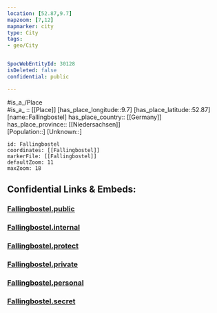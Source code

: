 ```yaml
---
location: [52.87,9.7] 
mapzoom: [7,12] 
mapmarker: city 
type: City
tags:
- geo/City


SpocWebEntityId: 30128
isDeleted: false
confidential: public

---
```

#is_a_/Place  
#is_a_ :: [[Place]] 
[has_place_longitude::9.7] 
[has_place_latitude::52.87] 
[name::Fallingbostel] 
has_place_country:: [[Germany]]  
has_place_province:: [[Niedersachsen]]  
[Population::] 
[Unknown::] 


```leaflet
id: Fallingbostel
coordinates: [[Fallingbostel]] 
markerFile: [[Fallingbostel]] 
defaultZoom: 11 
maxZoom: 18
```


## Confidential Links & Embeds: 

### [Fallingbostel.public](/_public/\Earth\Continent\Europe\Europe~Central\Germany\Germany~West\Niedersachsen\counties~Niedersachsen\Heidekreis\cities~Heidekreis\Bad_Fallingbostel\boroughs~Bad_FallingbostelFallingbostel.public.md) 

### [Fallingbostel.internal](/_internal/\Earth\Continent\Europe\Europe~Central\Germany\Germany~West\Niedersachsen\counties~Niedersachsen\Heidekreis\cities~Heidekreis\Bad_Fallingbostel\boroughs~Bad_FallingbostelFallingbostel.internal.md) 

### [Fallingbostel.protect](/_protect/\Earth\Continent\Europe\Europe~Central\Germany\Germany~West\Niedersachsen\counties~Niedersachsen\Heidekreis\cities~Heidekreis\Bad_Fallingbostel\boroughs~Bad_FallingbostelFallingbostel.protect.md) 

### [Fallingbostel.private](/_private/\Earth\Continent\Europe\Europe~Central\Germany\Germany~West\Niedersachsen\counties~Niedersachsen\Heidekreis\cities~Heidekreis\Bad_Fallingbostel\boroughs~Bad_FallingbostelFallingbostel.private.md) 

### [Fallingbostel.personal](/_personal/\Earth\Continent\Europe\Europe~Central\Germany\Germany~West\Niedersachsen\counties~Niedersachsen\Heidekreis\cities~Heidekreis\Bad_Fallingbostel\boroughs~Bad_FallingbostelFallingbostel.personal.md) 

### [Fallingbostel.secret](/_secret/\Earth\Continent\Europe\Europe~Central\Germany\Germany~West\Niedersachsen\counties~Niedersachsen\Heidekreis\cities~Heidekreis\Bad_Fallingbostel\boroughs~Bad_FallingbostelFallingbostel.secret.md)

